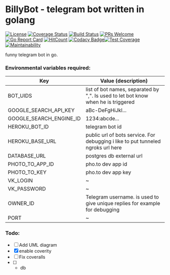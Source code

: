 # BillyBot - telegram bot written in golang

[![License](https://img.shields.io/badge/License-Apache%202.0-blue.svg)](https://opensource.org/licenses/Apache-2.0) [![Coverage Status](https://coveralls.io/repos/github/telegram-go-bot/go_bot/badge.svg?branch=master)](https://coveralls.io/github/telegram-go-bot/go_bot?branch=master) [![Build Status](https://travis-ci.com/telegram-go-bot/go_bot.svg?branch=master)](https://travis-ci.com/telegram-go-bot/go_bot) [![PRs Welcome](https://img.shields.io/badge/PRs-welcome-brightgreen.svg?style=flat-square)](http://makeapullrequest.com) [![Go Report Card](https://goreportcard.com/badge/github.com/telegram-go-bot/go_bot)](https://goreportcard.com/report/github.com/telegram-go-bot/go_bot) [![HitCount](http://hits.dwyl.com/azerg/githubcom/telegram-go-bot/go_bot.svg)](http://hits.dwyl.com/azerg/githubcom/telegram-go-bot/go_bot) [![Codacy Badge](https://api.codacy.com/project/badge/Grade/f7237471effa4ee5a07cd85447eaa2e6)](https://www.codacy.com/gh/telegram-go-bot/go_bot?utm_source=github.com&amp;utm_medium=referral&amp;utm_content=telegram-go-bot/go_bot&amp;utm_campaign=Badge_Grade)[![Test Coverage](https://api.codeclimate.com/v1/badges/dfe7d60958d6a1c7ef5b/test_coverage)](https://codeclimate.com/github/telegram-go-bot/go_bot/test_coverage)[![Maintainability](https://api.codeclimate.com/v1/badges/dfe7d60958d6a1c7ef5b/maintainability)](https://codeclimate.com/github/telegram-go-bot/go_bot/maintainability)

funny telegram bot in go.

### Environmental variables required:

| Key  | Value (description)  |
| ------------ | ------------ |
|BOT_UIDS|list of bot names, separated by ",". Is used to let bot know when he is triggered|
|GOOGLE_SEARCH_API_KEY|aBc-DeFgHiJkl...|
|GOOGLE_SEARCH_ENGINE_ID|1234:abcde...|
|HEROKU_BOT_ID| telegram bot id|
|HEROKU_BASE_URL|public url of bots service. For debugging i like to put tunneled ngroks url here|
|DATABASE_URL|postgres db external url|
|PHOTO_TO_APP_ID|pho.to dev app id|
|PHOTO_TO_KEY| pho.to dev app key|
|VK_LOGIN|~|
|VK_PASSWORD|~|
|OWNER_ID|Telegram username. is  used to give unique replies for example for debugging|
|PORT|~|

### Todo:
  - [ ] Add UML diagram
  - [x] enable coverity
  - [ ] Fix coveralls
  - [ ] + db
